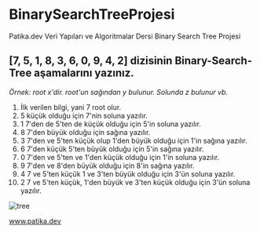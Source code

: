 # BinarySearchTreeProjesi

Patika.dev Veri Yapıları ve Algoritmalar Dersi Binary Search Tree Projesi

## [7, 5, 1, 8, 3, 6, 0, 9, 4, 2] dizisinin Binary-Search-Tree aşamalarını yazınız.
*Örnek: root x'dir. root'un sağından y bulunur. Solunda z bulunur vb.*

1. İlk verilen bilgi, yani 7 root olur. 
2. 5 küçük olduğu için 7'nin soluna yazılır.
3. 1 7'den de 5'ten de küçük olduğu için 5'in soluna yazılır.
4. 8 7'den büyük olduğu için sağına yazılır.
5. 3 7'den ve 5'ten küçük olup 1'den büyük olduğu için 1'in sağına yazılır.
6. 6 7'den küçük 5'ten büyük olduğu için 5'in sağına yazılır.
7. 0 7'den ve 5'ten ve 1'den küçük olduğu için 1'in soluna yazılır.
8. 9 7'den ve 8'den büyük olduğu için 8'in sağına yazılır. 
9. 4 7 ve 5'ten küçük 1 ve 3'ten büyük olduğu için 3'ün soluna yazılır.
10. 2 7 ve 5'ten küçük, 1'den büyük ve 3'ten küçük olduğu için 3'ün soluna yazılır.

![tree](https://user-images.githubusercontent.com/112266975/188272288-5628e6fc-83a5-4499-971e-6c5c5fcc239c.PNG)


www.patika.dev
